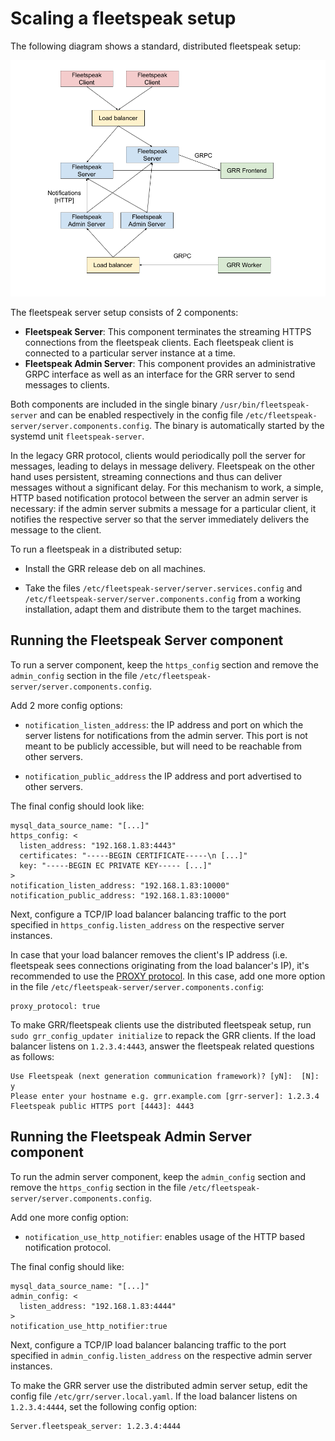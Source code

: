# Scaling a fleetspeak setup

The following diagram shows a standard, distributed fleetspeak setup:

<!-- https://docs.google.com/drawings/d/1BwQhwu5phznyvYd3ydUu7lIPX-NVutmTny77-jkp8u0/edit -->

![distributed fleetspeak](../images/distributed_fleetspeak.png)

The fleetspeak server setup consists of 2 components:

  - **Fleetspeak Server**: This component terminates the streaming HTTPS
    connections from the fleetspeak clients. Each fleetspeak client is
    connected to a particular server instance at a time.
  - **Fleetspeak Admin Server**: This component provides an administrative GRPC
    interface as well as an interface for the GRR server to send messages to
    clients.

Both components are included in the single binary `/usr/bin/fleetspeak-server`
and can be enabled respectively in the config file
`/etc/fleetspeak-server/server.components.config`. The binary is automatically
started by the systemd unit `fleetspeak-server`.

In the legacy GRR protocol, clients would periodically poll the server for
messages, leading to delays in message delivery. Fleetspeak on the other hand
uses persistent, streaming connections and thus can deliver messages without a
significant delay. For this mechanism to work, a simple, HTTP based
notification protocol between the server an admin server is necessary: if the
admin server submits a message for a particular client, it notifies the
respective server so that the server immediately delivers the message to the
client.

To run a fleetspeak in a distributed setup:

  - Install the GRR release deb on all machines.

  - Take the files `/etc/fleetspeak-server/server.services.config` and
    `/etc/fleetspeak-server/server.components.config` from a working
    installation, adapt them and distribute them to the target machines.

## Running the Fleetspeak Server component

To run a server component, keep the `https_config` section and remove the
`admin_config` section in the file
`/etc/fleetspeak-server/server.components.config`.

Add 2 more config options:

  - `notification_listen_address`: the IP address and port on which the server
    listens for notifications from the admin server.  This port is not meant
    to be publicly accessible, but will need to be reachable from other servers.

  - `notification_public_address` the IP address and port advertised to other servers.

The final config should look like:

```
mysql_data_source_name: "[...]"
https_config: <
  listen_address: "192.168.1.83:4443"
  certificates: "-----BEGIN CERTIFICATE-----\n [...]"
  key: "-----BEGIN EC PRIVATE KEY----- [...]"
>
notification_listen_address: "192.168.1.83:10000"
notification_public_address: "192.168.1.83:10000"
```

Next, configure a TCP/IP load balancer balancing traffic to the port specified
in `https_config.listen_address` on the respective server instances.

In case that your load balancer removes the client's IP address (i.e.
fleetspeak sees connections originating from the load balancer's IP), it's
recommended to use the [PROXY
protocol](https://www.haproxy.org/download/2.3/doc/proxy-protocol.txt). In this
case, add one more option in the file
`/etc/fleetspeak-server/server.components.config`:

```
proxy_protocol: true
```

To make GRR/fleetspeak clients use the distributed fleetspeak setup, run
`sudo grr_config_updater initialize` to repack the GRR clients. If the load balancer
listens on `1.2.3.4:4443`, answer the fleetspeak related questions as follows:

```
Use Fleetspeak (next generation communication framework)? [yN]:  [N]: y
Please enter your hostname e.g. grr.example.com [grr-server]: 1.2.3.4
Fleetspeak public HTTPS port [4443]: 4443
```

## Running the Fleetspeak Admin Server component

To run the admin server component, keep the `admin_config` section and remove
the `https_config` section in the file
`/etc/fleetspeak-server/server.components.config`.

Add one more config option:

  - `notification_use_http_notifier`: enables usage of the HTTP based notification protocol.

The final config should like:

```
mysql_data_source_name: "[...]"
admin_config: <
  listen_address: "192.168.1.83:4444"
>
notification_use_http_notifier:true
```

Next, configure a TCP/IP load balancer balancing traffic to the port specified
in `admin_config.listen_address` on the respective admin server instances.

To make the GRR server use the distributed admin server setup, edit the config
file `/etc/grr/server.local.yaml`. If the load balancer listens on
`1.2.3.4:4444`, set the following config option:

```
Server.fleetspeak_server: 1.2.3.4:4444
```
